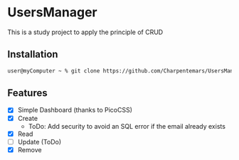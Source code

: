 # UsersManager

This is a study project to apply the principle of CRUD

## Installation

```bash
user@myComputer ~ % git clone https://github.com/Charpentemars/UsersManager.git
```

## Features
- [x] Simple Dashboard (thanks to PicoCSS)
- [x] Create
  - ToDo: Add security to avoid an SQL error if the email already exists
- [x] Read
- [ ] Update (ToDo)
- [x] Remove
